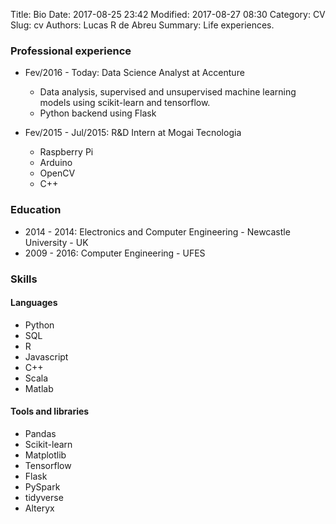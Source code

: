 Title: Bio
Date: 2017-08-25 23:42
Modified: 2017-08-27 08:30
Category: CV
Slug: cv
Authors: Lucas R de Abreu
Summary: Life experiences.


### Professional experience

* Fev/2016 - Today: Data Science Analyst at Accenture
    * Data analysis, supervised and unsupervised machine learning models using scikit-learn and tensorflow.
    * Python backend using Flask

* Fev/2015 - Jul/2015: R&D Intern at Mogai Tecnologia
    * Raspberry Pi
    * Arduino
    * OpenCV
    * C++

### Education
* 2014 - 2014: Electronics and Computer Engineering - Newcastle University - UK
* 2009 - 2016: Computer Engineering - UFES

### Skills
#### Languages
   - Python
   - SQL
   - R
   - Javascript
   - C++
   - Scala
   - Matlab

#### Tools and libraries
   - Pandas
   - Scikit-learn
   - Matplotlib
   - Tensorflow
   - Flask
   - PySpark
   - tidyverse
   - Alteryx

